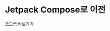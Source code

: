 # Jetpack Compose로 이전
[코드랩 바로가기](https://developer.android.com/codelabs/jetpack-compose-migration?authuser=1&continue=https%3A%2F%2Fdeveloper.android.com%2Fcourses%2Fpathways%2Fcompose%3Fauthuser%3D1%23codelab-https%3A%2F%2Fdeveloper.android.com%2Fcodelabs%2Fjetpack-compose-migration)